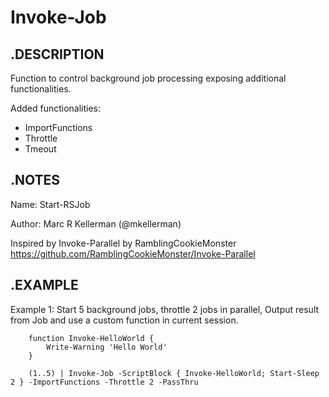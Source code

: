 # Invoke-Job

##    .DESCRIPTION
Function to control background job processing exposing additional functionalities.

Added functionalities:
  * ImportFunctions
  * Throttle
  * Tmeout

##    .NOTES
Name: Start-RSJob

Author: Marc R Kellerman (@mkellerman)

Inspired by Invoke-Parallel by RamblingCookieMonster
https://github.com/RamblingCookieMonster/Invoke-Parallel

##    .EXAMPLE

Example 1: Start 5 background jobs, throttle 2 jobs in parallel, Output result from Job and use a custom function in current session.

        function Invoke-HelloWorld { 
            Write-Warning 'Hello World'
        }
        
        (1..5) | Invoke-Job -ScriptBlock { Invoke-HelloWorld; Start-Sleep 2 } -ImportFunctions -Throttle 2 -PassThru
